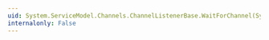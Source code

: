 ```yaml
---
uid: System.ServiceModel.Channels.ChannelListenerBase.WaitForChannel(System.TimeSpan)
internalonly: False
---
```

